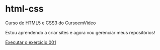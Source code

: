 # html-css
 Curso de HTML5 e CSS3 do CursoemVideo

Estou aprendendo a criar sites e agora vou gerenciar meus repositórios!

<a href="https://fernandamayumih.github.io/html-css/exercicios/ex001/index.html">Executar o exercício 001</a>